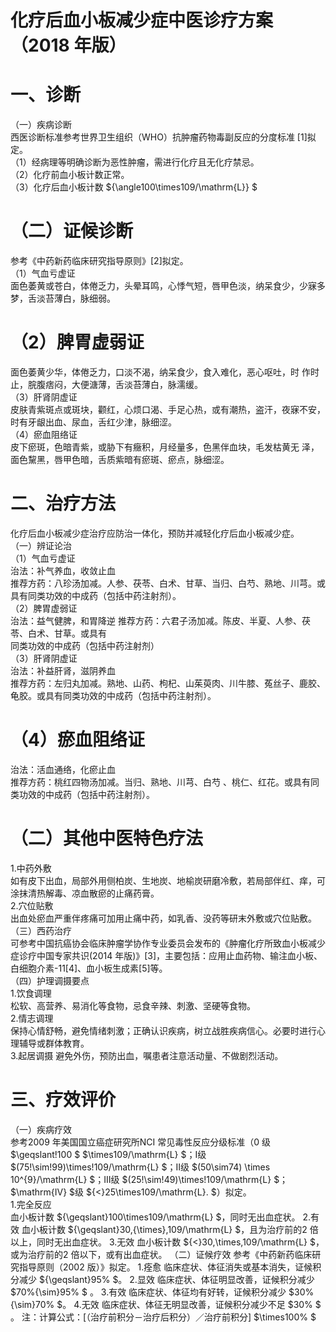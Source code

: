 # 化疗后血小板减少症中医诊疗方案 （2018 年版）  
# 一、诊断  
（一）疾病诊断  
西医诊断标准参考世界卫生组织（WHO）抗肿瘤药物毒副反应的分度标准 [1]拟定。  
（1）经病理等明确诊断为恶性肿瘤，需进行化疗且无化疗禁忌。  
（2）化疗前血小板计数正常。  
（3）化疗后血小板计数 ${\angle100\times109/\mathrm{L}} $  
# （二）证候诊断  
参考《中药新药临床研究指导原则》[2]拟定。  
（1）气血亏虚证  
面色萎黄或苍白，体倦乏力，头晕耳鸣，心悸气短，唇甲色淡，纳呆食少，少寐多梦，舌淡苔薄白，脉细弱。  
# （2）脾胃虚弱证  
面色萎黄少华，体倦乏力，口淡不渴，纳呆食少，食入难化，恶心呕吐，时 作时止，脘腹痞闷，大便溏薄，舌淡苔薄白，脉濡缓。  
（3）肝肾阴虚证  
皮肤青紫斑点或斑块，颧红，心烦口渴、手足心热，或有潮热，盗汗，夜寐不安，时有牙龈出血、尿血，舌红少津，脉细涩。  
（4）瘀血阻络证  
皮下瘀斑，色暗青紫，或胁下有癥积，月经量多，色黑伴血块，毛发枯黄无 泽，面色黧黑，唇甲色暗，舌质紫暗有瘀斑、瘀点，脉细涩。  
# 二、治疗方法  
化疗后血小板减少症治疗应防治一体化，预防并减轻化疗后血小板减少症。  
（一）辨证论治  
（1）气血亏虚证  
治法：补气养血，收敛止血  
推荐方药：八珍汤加减。人参、茯苓、白术、甘草、当归、白芍、熟地、川芎。或具有同类功效的中成药（包括中药注射剂）。  
（2）脾胃虚弱证  
治法：益气健脾，和胃降逆  推荐方药：六君子汤加减。陈皮、半夏、人参、茯苓、白术、甘草。或具有  
同类功效的中成药（包括中药注射剂）  
（3）肝肾阴虚证  
治法：补益肝肾，滋阴养血  
推荐方药：左归丸加减。熟地、山药、枸杞、山茱萸肉、川牛膝、菟丝子、鹿胶、龟胶。或具有同类功效的中成药（包括中药注射剂）。  
# （4）瘀血阻络证  
治法：活血通络，化瘀止血  
推荐方药：桃红四物汤加减。当归、熟地、川芎、白芍 、桃仁、红花。或具有同类功效的中成药（包括中药注射剂）。  
# （二）其他中医特色疗法  
1.中药外敷  
如有皮下出血，局部外用侧柏炭、生地炭、地榆炭研磨冷敷，若局部伴红、痒，可涂抹清热解毒、凉血散瘀的止痛药膏。  
2.穴位贴敷  
出血处瘀血严重伴疼痛可加用止痛中药，如乳香、没药等研末外敷或穴位贴敷。  
（三）西药治疗  
可参考中国抗癌协会临床肿瘤学协作专业委员会发布的《肿瘤化疗所致血小板减少症诊疗中国专家共识(2014 年版)》[3]，主要包括：应用止血药物、输注血小板、白细胞介素-11[4]、血小板生成素[5]等。  
（四）护理调摄要点  
1.饮食调理  
松软、高营养、易消化等食物，忌食辛辣、刺激、坚硬等食物。  
2.情志调理  
保持心情舒畅，避免情绪刺激；正确认识疾病，树立战胜疾病信心。必要时进行心理辅导或群体教育。  
3.起居调摄  避免外伤，预防出血，嘱患者注意活动量、不做剧烈活动。  
# 三、疗效评价  
（一）疾病疗效  
参考2009 年美国国立癌症研究所NCI 常见毒性反应分级标准（0 级 $\geqslant\!100
$ $\times109/\mathrm{L} $；Ⅰ级 $(75\!\sim\!99)\times\!109/\mathrm{L} $；Ⅱ级 $(50\sim74) \times 10^{9}/\mathrm{L} $；Ⅲ级 $(25\!\sim\!49)\times\!109/\mathrm{L} $；
$\mathrm{IV} $级 ${<}25\times109/\mathrm{L}. $）拟定。  
1.完全反应  
血小板计数 ${\geqslant}100\times109/\mathrm{L} $，同时无出血症状。 2.有效 血小板计数 ${\geqslant}30\,{\times}\,109/\mathrm{L} $，且为治疗前的2 倍以上，同时无出血症状。 3.无效  血小板计数 ${<}30\,\times\,109/\mathrm{L} $，或为治疗前的2 倍以下，或有出血症状。 （二）证候疗效 参考《中药新药临床研究指导原则（2002 版）》拟定。 1.痊愈  临床症状、体征消失或基本消失，证候积分减少 ${\geqslant}95\% $。 2.显效  临床症状、体征明显改善，证候积分减少 $70\%{\sim}95\% $ 。  3.有效 临床症状、体征均有好转，证候积分减少 $30\%{\sim}70\% $。 4.无效  临床症状、体征无明显改善，证候积分减少不足 $30\% $ 。  注：计算公式：[（治疗前积分－治疗后积分）／治疗前积分] $\times100\% $  